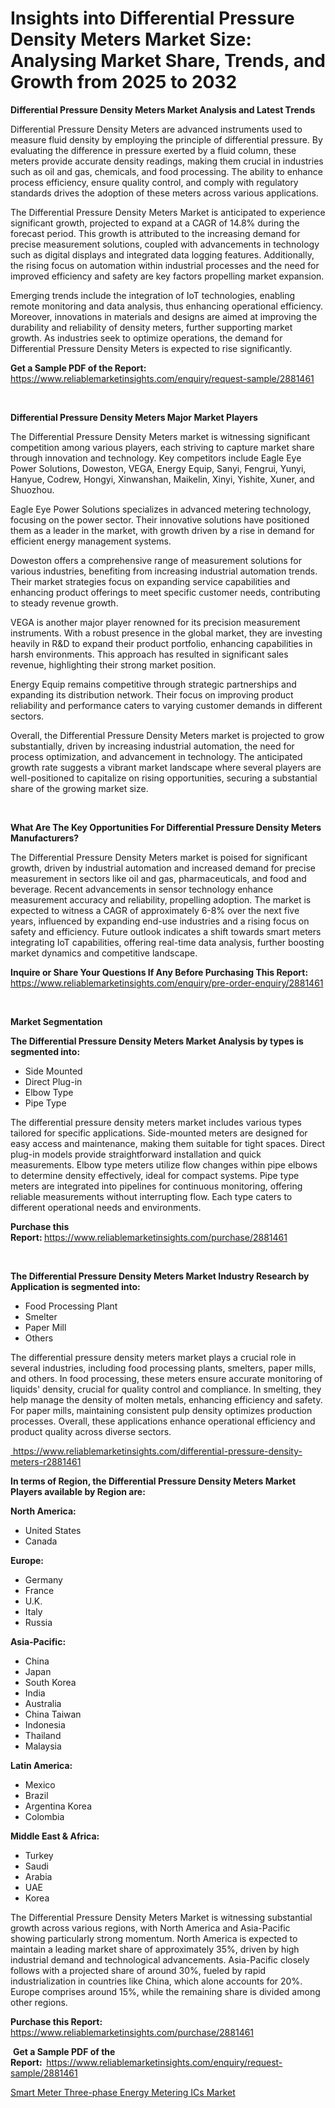 <p><h1>Insights into Differential Pressure Density Meters Market Size: Analysing Market Share, Trends, and Growth from 2025 to 2032</h1></p><p><strong>Differential Pressure Density Meters Market Analysis and Latest Trends</strong></p>
<p><p>Differential Pressure Density Meters are advanced instruments used to measure fluid density by employing the principle of differential pressure. By evaluating the difference in pressure exerted by a fluid column, these meters provide accurate density readings, making them crucial in industries such as oil and gas, chemicals, and food processing. The ability to enhance process efficiency, ensure quality control, and comply with regulatory standards drives the adoption of these meters across various applications.</p><p>The Differential Pressure Density Meters Market is anticipated to experience significant growth, projected to expand at a CAGR of 14.8% during the forecast period. This growth is attributed to the increasing demand for precise measurement solutions, coupled with advancements in technology such as digital displays and integrated data logging features. Additionally, the rising focus on automation within industrial processes and the need for improved efficiency and safety are key factors propelling market expansion.</p><p>Emerging trends include the integration of IoT technologies, enabling remote monitoring and data analysis, thus enhancing operational efficiency. Moreover, innovations in materials and designs are aimed at improving the durability and reliability of density meters, further supporting market growth. As industries seek to optimize operations, the demand for Differential Pressure Density Meters is expected to rise significantly.</p></p>
<p><strong>Get a Sample PDF of the Report:&nbsp;</strong> <a href="https://www.reliablemarketinsights.com/enquiry/request-sample/2881461?utm_campaign=2988&utm_medium=2&utm_source=Github&utm_content=ia&utm_term=12032025&utm_id=differential-pressure-density-meters">https://www.reliablemarketinsights.com/enquiry/request-sample/2881461</a></p>
<p>&nbsp;</p>
<p><strong>Differential Pressure Density Meters Major Market Players</strong></p>
<p><p>The Differential Pressure Density Meters market is witnessing significant competition among various players, each striving to capture market share through innovation and technology. Key competitors include Eagle Eye Power Solutions, Doweston, VEGA, Energy Equip, Sanyi, Fengrui, Yunyi, Hanyue, Codrew, Hongyi, Xinwanshan, Maikelin, Xinyi, Yishite, Xuner, and Shuozhou.</p><p>Eagle Eye Power Solutions specializes in advanced metering technology, focusing on the power sector. Their innovative solutions have positioned them as a leader in the market, with growth driven by a rise in demand for efficient energy management systems. </p><p>Doweston offers a comprehensive range of measurement solutions for various industries, benefiting from increasing industrial automation trends. Their market strategies focus on expanding service capabilities and enhancing product offerings to meet specific customer needs, contributing to steady revenue growth.</p><p>VEGA is another major player renowned for its precision measurement instruments. With a robust presence in the global market, they are investing heavily in R&D to expand their product portfolio, enhancing capabilities in harsh environments. This approach has resulted in significant sales revenue, highlighting their strong market position.</p><p>Energy Equip remains competitive through strategic partnerships and expanding its distribution network. Their focus on improving product reliability and performance caters to varying customer demands in different sectors.</p><p>Overall, the Differential Pressure Density Meters market is projected to grow substantially, driven by increasing industrial automation, the need for process optimization, and advancement in technology. The anticipated growth rate suggests a vibrant market landscape where several players are well-positioned to capitalize on rising opportunities, securing a substantial share of the growing market size.</p></p>
<p>&nbsp;</p>
<p><strong>What Are The Key Opportunities For Differential Pressure Density Meters Manufacturers?</strong></p>
<p><p>The Differential Pressure Density Meters market is poised for significant growth, driven by industrial automation and increased demand for precise measurement in sectors like oil and gas, pharmaceuticals, and food and beverage. Recent advancements in sensor technology enhance measurement accuracy and reliability, propelling adoption. The market is expected to witness a CAGR of approximately 6-8% over the next five years, influenced by expanding end-use industries and a rising focus on safety and efficiency. Future outlook indicates a shift towards smart meters integrating IoT capabilities, offering real-time data analysis, further boosting market dynamics and competitive landscape.</p></p>
<p><strong>Inquire or Share Your Questions If Any Before Purchasing This Report:</strong> <a href="https://www.reliablemarketinsights.com/enquiry/pre-order-enquiry/2881461?utm_campaign=2988&utm_medium=2&utm_source=Github&utm_content=ia&utm_term=12032025&utm_id=differential-pressure-density-meters">https://www.reliablemarketinsights.com/enquiry/pre-order-enquiry/2881461</a></p>
<p>&nbsp;</p>
<p><strong>Market Segmentation</strong></p>
<p><strong>The Differential Pressure Density Meters Market Analysis by types is segmented into:</strong></p>
<p><ul><li>Side Mounted</li><li>Direct Plug-in</li><li>Elbow Type</li><li>Pipe Type</li></ul></p>
<p><p>The differential pressure density meters market includes various types tailored for specific applications. Side-mounted meters are designed for easy access and maintenance, making them suitable for tight spaces. Direct plug-in models provide straightforward installation and quick measurements. Elbow type meters utilize flow changes within pipe elbows to determine density effectively, ideal for compact systems. Pipe type meters are integrated into pipelines for continuous monitoring, offering reliable measurements without interrupting flow. Each type caters to different operational needs and environments.</p></p>
<p><strong>Purchase this Report:&nbsp;</strong><a href="https://www.reliablemarketinsights.com/purchase/2881461?utm_campaign=2988&utm_medium=2&utm_source=Github&utm_content=ia&utm_term=12032025&utm_id=differential-pressure-density-meters">https://www.reliablemarketinsights.com/purchase/2881461</a></p>
<p>&nbsp;</p>
<p><strong>The Differential Pressure Density Meters Market Industry Research by Application is segmented into:</strong></p>
<p><ul><li>Food Processing Plant</li><li>Smelter</li><li>Paper Mill</li><li>Others</li></ul></p>
<p><p>The differential pressure density meters market plays a crucial role in several industries, including food processing plants, smelters, paper mills, and others. In food processing, these meters ensure accurate monitoring of liquids' density, crucial for quality control and compliance. In smelting, they help manage the density of molten metals, enhancing efficiency and safety. For paper mills, maintaining consistent pulp density optimizes production processes. Overall, these applications enhance operational efficiency and product quality across diverse sectors.</p></p>
<p><a href="https://www.reliablemarketinsights.com/differential-pressure-density-meters-r2881461?utm_campaign=2988&utm_medium=2&utm_source=Github&utm_content=ia&utm_term=12032025&utm_id=differential-pressure-density-meters">&nbsp;https://www.reliablemarketinsights.com/differential-pressure-density-meters-r2881461</a></p>
<p><strong>In terms of Region, the Differential Pressure Density Meters Market Players available by Region are:</strong></p>
<p>
    <p> <strong> North America: </strong>
        <ul>
            <li>United States</li>
            <li>Canada</li>
        </ul>
        </p> 
    <p> <strong> Europe: </strong>
        <ul>
            <li>Germany</li>
            <li>France</li>
            <li>U.K.</li>
            <li>Italy</li>
            <li>Russia</li>
        </ul>
        </p> 
    <p> <strong> Asia-Pacific: </strong>
        <ul>
            <li>China</li>
            <li>Japan</li>
            <li>South Korea</li>
            <li>India</li>
            <li>Australia</li>
            <li>China Taiwan</li>
            <li>Indonesia</li>
            <li>Thailand</li>
            <li>Malaysia</li>
        </ul>
        </p> 
    <p> <strong> Latin America: </strong>
        <ul>
            <li>Mexico</li>
            <li>Brazil</li>
            <li>Argentina Korea</li>
            <li>Colombia</li>
        </ul>
        </p> 
    <p> <strong> Middle East & Africa: </strong>
        <ul>
            <li>Turkey</li>
            <li>Saudi</li>
            <li>Arabia</li>
            <li>UAE</li>
            <li>Korea</li>
        </ul>
    </p>
    </p>
<p><p>The Differential Pressure Density Meters Market is witnessing substantial growth across various regions, with North America and Asia-Pacific showing particularly strong momentum. North America is expected to maintain a leading market share of approximately 35%, driven by high industrial demand and technological advancements. Asia-Pacific closely follows with a projected share of around 30%, fueled by rapid industrialization in countries like China, which alone accounts for 20%. Europe comprises around 15%, while the remaining share is divided among other regions.</p></p>
<p><strong>Purchase this Report: </strong><a href="https://www.reliablemarketinsights.com/purchase/2881461?utm_campaign=2988&utm_medium=2&utm_source=Github&utm_content=ia&utm_term=12032025&utm_id=differential-pressure-density-meters">https://www.reliablemarketinsights.com/purchase/2881461</a></p>
<p>&nbsp;<strong>Get a Sample PDF of the Report:&nbsp;&nbsp;</strong><a href="https://www.reliablemarketinsights.com/enquiry/request-sample/2881461?utm_campaign=2988&utm_medium=2&utm_source=Github&utm_content=ia&utm_term=12032025&utm_id=differential-pressure-density-meters">https://www.reliablemarketinsights.com/enquiry/request-sample/2881461</a></p>
<p><strong></strong></p>
<p><p><a href="https://github.com/iroldilom/Market-Research-Report-List-1/blob/main/smart-meter-three-phase-energy-metering-ics-market.md?utm_campaign=2988&utm_medium=2&utm_source=Github&utm_content=ia&utm_term=12032025&utm_id=differential-pressure-density-meters">Smart Meter Three-phase Energy Metering ICs Market</a></p></p>